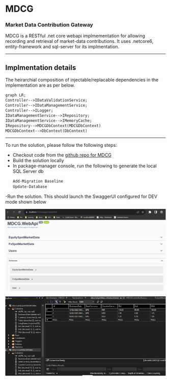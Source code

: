 # MDCG

### Market Data Contribution Gateway

MDCG is a RESTful .net core webapi implmementation for allowing recording and retrieval of market-data contributions. It uses .netcore6, entity-framework and sql-server for its implmentation.

---
## Implmentation details

The heirarchial composition of injectable/replacable dependencies in the implementation are as per below.

```mermaid
graph LR;
Controller-->IDataValidationService;
Controller-->IDataManagementService;
Controller-->ILogger;
IDataManagementService-->IRepository;
IDataManagementService-->IMemoryCache;
IRepository-->MDCGDbContext(MDCGDbContext)
MDCGDbContext-->DbContext(DbContext)
```

---

To run the solution, please follow the following steps:
- Checkout code from the [github repo for MDCG](https://github.com/Jay-Dee/MDCG)
- Build the solution locally
- In package-manager console, run the following to generate the local SQL Server db
  ```powershell
  Add-Migration Baseline
  Update-Database
  ```
 -Run the solution. This should launch the SwaggerUI configured for DEV mode shown below
 
 ![alt text](https://github.com/Jay-Dee/MDCG/blob/main/SwaggerEntities.png "Supported Entities")
 
 ![alt text](https://github.com/Jay-Dee/MDCG/blob/main/DbSchema.png "Db Schema")
 


